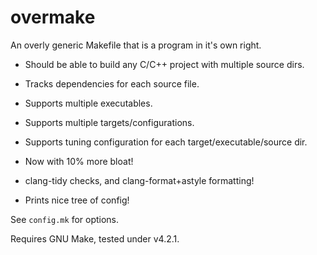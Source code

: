 # overmake
An overly generic Makefile that is a program in it's own right.

* Should be able to build any C/C++ project with multiple source dirs.

* Tracks dependencies for each source file.

* Supports multiple executables.

* Supports multiple targets/configurations.

* Supports tuning configuration for each target/executable/source dir.

* Now with 10% more bloat!

* clang-tidy checks, and clang-format+astyle formatting!

* Prints nice tree of config!

See `config.mk` for options.

Requires GNU Make, tested under v4.2.1.
